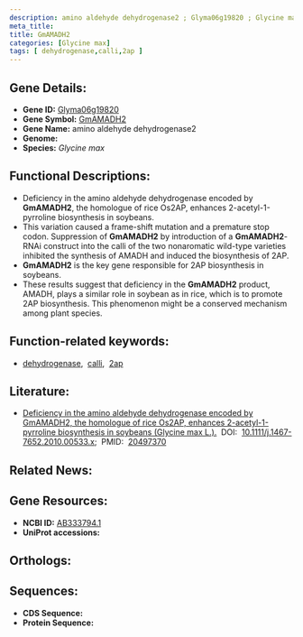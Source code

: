 ```yaml
---
description: amino aldehyde dehydrogenase2 ; Glyma06g19820 ; Glycine max
meta_title:
title: GmAMADH2
categories: [Glycine max]
tags: [ dehydrogenase,calli,2ap ]
---
```


## Gene Details:
- **Gene ID:** [Glyma06g19820]()
- **Gene Symbol:** <u>GmAMADH2</u>
- **Gene Name:** amino aldehyde dehydrogenase2
- **Genome:** []()
- **Species:** *Glycine max*

## Functional Descriptions:
   - Deficiency in the amino aldehyde dehydrogenase encoded by **GmAMADH2**, the homologue of rice Os2AP, enhances 2-acetyl-1-pyrroline biosynthesis in soybeans.
   - This variation caused a frame-shift mutation and a premature stop codon. Suppression of **GmAMADH2** by introduction of a **GmAMADH2**-RNAi construct into the calli of the two nonaromatic wild-type varieties inhibited the synthesis of AMADH and induced the biosynthesis of 2AP.
   - **GmAMADH2** is the key gene responsible for 2AP biosynthesis in soybeans.
   - These results suggest that deficiency in the **GmAMADH2** product, AMADH, plays a similar role in soybean as in rice, which is to promote 2AP biosynthesis. This phenomenon might be a conserved mechanism among plant species.

## Function-related keywords:
   - [dehydrogenase](/tags/dehydrogenase/),&nbsp;&nbsp;[calli](/tags/calli/),&nbsp;&nbsp;[2ap](/tags/2ap/)

## Literature:
   - [Deficiency in the amino aldehyde dehydrogenase encoded by GmAMADH2, the homologue of rice Os2AP, enhances 2-acetyl-1-pyrroline biosynthesis in soybeans (Glycine max L.).](https://doi.org/10.1111/j.1467-7652.2010.00533.x)&nbsp;&nbsp;DOI:&nbsp;&nbsp;[10.1111/j.1467-7652.2010.00533.x](https://doi.org/10.1111/j.1467-7652.2010.00533.x);&nbsp;&nbsp;PMID:&nbsp;&nbsp;[20497370](https://pubmed.ncbi.nlm.nih.gov/20497370/)

## Related News:

## Gene Resources:
- **NCBI ID:**  [AB333794.1](https://www.ncbi.nlm.nih.gov/gene/?term=AB333794.1)
- **UniProt accessions:**  [](https://www.uniprot.org/uniprotkb//entry)

## Orthologs:

## Sequences:
- **CDS Sequence:**
- **Protein Sequence:**
